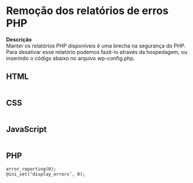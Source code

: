 # Remoção dos relatórios de erros PHP

 **Descrição**  
Manter os relatórios PHP disponíveis é uma brecha na segurança do PHP. Para desativar esse relatório podemos fazê-lo através da hospedagem, ou inserindo o código abaixo no arquivo wp-config.php.

## HTML
```

```
## CSS
```
```
## JavaScript
```

```
## PHP
```
error_reporting(0);
@ini_set(‘display_errors’, 0);
```
